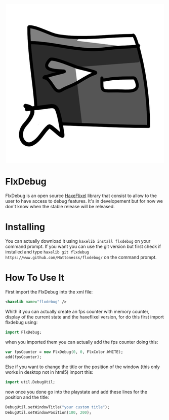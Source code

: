 <p align="center">
    <img src="./terminalIcon.png" width="500" alt="Terminal Logo."/> 
</p>

# FlxDebug

FlxDebug is an open source [HaxeFlixel](https://haxeflixel.com) library that consist to allow to the user to have access to debug features. It's in developement but for now we don't know when the stable release will be released.

# Installing

You can actually download it using `haxelib install flxdebug` on your command prompt.
If you want you can use the git version but first check if installed and type `haxelib git flxdebug https://www.github.com/Mattonesss/flxdebug/` on the command prompt.

# How To Use It

First import the FlxDebug into the xml file:
```xml
<haxelib name="flxdebug" />
```

Whith it you can actually create an fps counter with memory counter, display of the current state and the haxeflixel version, for do this first import flxdebug using:
```haxe
import FlxDebug;
```
when you imported them you can actually add the fps counter doing this:
```haxe
var fpsCounter = new FlxDebug(0, 0, FlxColor.WHITE);
add(fpsCounter);
```

Else if you want to change the title or the position of the window (this only works in desktop not in html5) import this:
```haxe
import util.DebugUtil;
```

now once you done go into the playstate and add these lines for the position and the title:
```haxe
DebugUtil.setWindowTitle("your custom title");
DebugUtil.setWindowPosition(100, 200);
```
